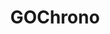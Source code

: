 ---
#date: 2019-05-16T23:48:05.000Z
layout: post
title: GOChrono
description: >-
  GOChrono est un chronomètre pour le passage du Grand Oral disponible sous la forme d'une page web.
image: >-
  https://user-images.githubusercontent.com/53106394/165129622-2260f9eb-1972-4be3-97ae-37e2696dcea1.png
category: Outil en ligne
tags:
  - welcome
  - blog
---